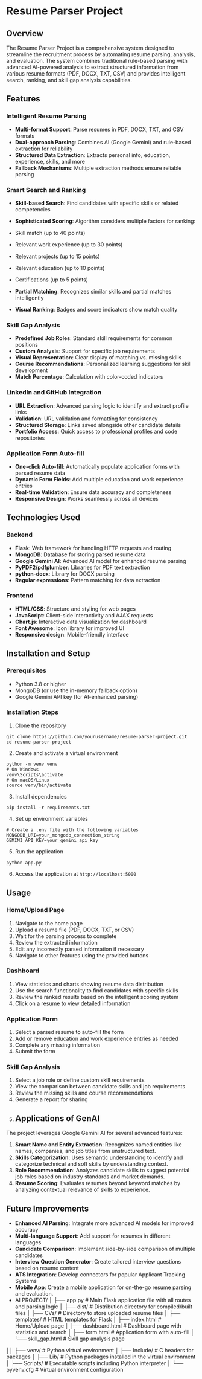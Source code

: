 # Resume Parser Project


## Overview

The Resume Parser Project is a comprehensive system designed to streamline the recruitment process by automating resume parsing, analysis, and evaluation. The system combines traditional rule-based parsing with advanced AI-powered analysis to extract structured information from various resume formats (PDF, DOCX, TXT, CSV) and provides intelligent search, ranking, and skill gap analysis capabilities.





## Features

### Intelligent Resume Parsing

- **Multi-format Support**: Parse resumes in PDF, DOCX, TXT, and CSV formats
- **Dual-approach Parsing**: Combines AI (Google Gemini) and rule-based extraction for reliability
- **Structured Data Extraction**: Extracts personal info, education, experience, skills, and more
- **Fallback Mechanisms**: Multiple extraction methods ensure reliable parsing


### Smart Search and Ranking

- **Skill-based Search**: Find candidates with specific skills or related competencies
- **Sophisticated Scoring**: Algorithm considers multiple factors for ranking:

- Skill match (up to 40 points)
- Relevant work experience (up to 30 points)
- Relevant projects (up to 15 points)
- Relevant education (up to 10 points)
- Certifications (up to 5 points)



- **Partial Matching**: Recognizes similar skills and partial matches intelligently
- **Visual Ranking**: Badges and score indicators show match quality


### Skill Gap Analysis

- **Predefined Job Roles**: Standard skill requirements for common positions
- **Custom Analysis**: Support for specific job requirements
- **Visual Representation**: Clear display of matching vs. missing skills
- **Course Recommendations**: Personalized learning suggestions for skill development
- **Match Percentage**: Calculation with color-coded indicators


### LinkedIn and GitHub Integration

- **URL Extraction**: Advanced parsing logic to identify and extract profile links
- **Validation**: URL validation and formatting for consistency
- **Structured Storage**: Links saved alongside other candidate details
- **Portfolio Access**: Quick access to professional profiles and code repositories


### Application Form Auto-fill

- **One-click Auto-fill**: Automatically populate application forms with parsed resume data
- **Dynamic Form Fields**: Add multiple education and work experience entries
- **Real-time Validation**: Ensure data accuracy and completeness
- **Responsive Design**: Works seamlessly across all devices


## Technologies Used

### Backend

- **Flask**: Web framework for handling HTTP requests and routing
- **MongoDB**: Database for storing parsed resume data
- **Google Gemini AI**: Advanced AI model for enhanced resume parsing
- **PyPDF2/pdfplumber**: Libraries for PDF text extraction
- **python-docx**: Library for DOCX parsing
- **Regular expressions**: Pattern matching for data extraction


### Frontend

- **HTML/CSS**: Structure and styling for web pages
- **JavaScript**: Client-side interactivity and AJAX requests
- **Chart.js**: Interactive data visualization for dashboard
- **Font Awesome**: Icon library for improved UI
- **Responsive design**: Mobile-friendly interface


## Installation and Setup

### Prerequisites

- Python 3.8 or higher
- MongoDB (or use the in-memory fallback option)
- Google Gemini API key (for AI-enhanced parsing)


### Installation Steps

1. Clone the repository


```shellscript
git clone https://github.com/yourusername/resume-parser-project.git
cd resume-parser-project
```

2. Create and activate a virtual environment


```shellscript
python -m venv venv
# On Windows
venv\Scripts\activate
# On macOS/Linux
source venv/bin/activate
```

3. Install dependencies


```shellscript
pip install -r requirements.txt
```

4. Set up environment variables


```shellscript
# Create a .env file with the following variables
MONGODB_URI=your_mongodb_connection_string
GEMINI_API_KEY=your_gemini_api_key
```

5. Run the application


```shellscript
python app.py
```

6. Access the application at `http://localhost:5000`


## Usage

### Home/Upload Page

1. Navigate to the home page
2. Upload a resume file (PDF, DOCX, TXT, or CSV)
3. Wait for the parsing process to complete
4. Review the extracted information
5. Edit any incorrectly parsed information if necessary
6. Navigate to other features using the provided buttons


### Dashboard

1. View statistics and charts showing resume data distribution
2. Use the search functionality to find candidates with specific skills
3. Review the ranked results based on the intelligent scoring system
4. Click on a resume to view detailed information


### Application Form

1. Select a parsed resume to auto-fill the form
2. Add or remove education and work experience entries as needed
3. Complete any missing information
4. Submit the form


### Skill Gap Analysis

1. Select a job role or define custom skill requirements
2. View the comparison between candidate skills and job requirements
3. Review the missing skills and course recommendations
4. Generate a report for sharing
5. ## Applications of GenAI

The project leverages Google Gemini AI for several advanced features:

1. **Smart Name and Entity Extraction**: Recognizes named entities like names, companies, and job titles from unstructured text.
2. **Skills Categorization**: Uses semantic understanding to identify and categorize technical and soft skills by understanding context.
3. **Role Recommendation**: Analyzes candidate skills to suggest potential job roles based on industry standards and market demands.
4. **Resume Scoring**: Evaluates resumes beyond keyword matches by analyzing contextual relevance of skills to experience.


## Future Improvements

- **Enhanced AI Parsing**: Integrate more advanced AI models for improved accuracy
- **Multi-language Support**: Add support for resumes in different languages
- **Candidate Comparison**: Implement side-by-side comparison of multiple candidates
- **Interview Question Generator**: Create tailored interview questions based on resume content
- **ATS Integration**: Develop connectors for popular Applicant Tracking Systems
- **Mobile App**: Create a mobile application for on-the-go resume parsing and evaluation.
- AI PROJECT/
│
├── app.py                      # Main Flask application file with all routes and parsing logic
│
├── dist/                       # Distribution directory for compiled/built files
│
├── CVs/                        # Directory to store uploaded resume files
│
├── templates/                  # HTML templates for Flask
│   ├── index.html              # Home/Upload page
│   ├── dashboard.html          # Dashboard page with statistics and search
│   ├── form.html               # Application form with auto-fill
│   └── skill_gap.html          # Skill gap analysis page

││
├── venv/                       # Python virtual environment
│   ├── Include/                # C headers for packages
│   ├── Lib/                    # Python packages installed in the virtual environment
│   ├── Scripts/                # Executable scripts including Python interpreter
│   └── pyvenv.cfg              # Virtual environment configuration
